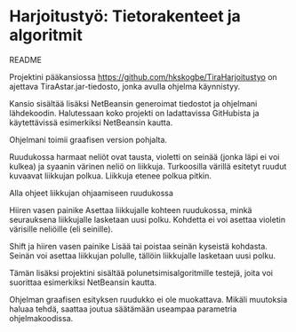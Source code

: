 Harjoitustyö: Tietorakenteet ja algoritmit
================

README

Projektini pääkansiossa https://github.com/hkskogbe/TiraHarjoitustyo on ajettava TiraAstar.jar-tiedosto, jonka avulla ohjelma käynnistyy.

Kansio sisältää lisäksi NetBeansin generoimat tiedostot ja ohjelmani lähdekoodin. Halutessaan koko projekti on ladattavissa GitHubista ja käytettävissä esimerkiksi NetBeansin kautta.

Ohjelmani toimii graafisen version pohjalta. 

Ruudukossa harmaat neliöt ovat tausta, violetti on seinää (jonka läpi ei voi kulkea) ja syaanin värinen neliö on liikkuja. Turkoosilla värillä esitetyt ruudut kuvaavat liikkujan polkua. Liikkuja etenee polkua pitkin.

Alla ohjeet liikkujan ohjaamiseen ruudukossa

Hiiren vasen painike
Asettaa liikkujalle kohteen ruudukossa, minkä seurauksena liikkujalle lasketaan uusi polku. Kohdetta ei voi asettaa violetin värisille neliöille (eli seinille).

Shift ja hiiren vasen painike
Lisää tai poistaa seinän kyseistä kohdasta. Seinän voi asettaa liikkujan polulle, tällöin liikkujalle lasketaan uusi polku.

Tämän lisäksi projektini sisältää polunetsimisalgoritmille testejä, joita voi suorittaa esimerkiksi NetBeansin kautta.

Ohjelman graafisen esityksen ruudukko ei ole muokattava. Mikäli muutoksia haluaa tehdä, saattaa joutua säätämään useampaa parametria ohjelmakoodissa.
